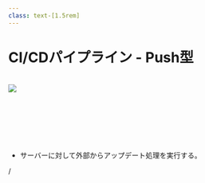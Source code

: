 ```yaml
---
class: text-[1.5rem]
---
```


# CI/CDパイプライン - Push型

<br />

<img src="/svg/cd_push.svg" />

<br />
<br />
<br />
<br />
<br />
<br />
<br />

- サーバーに対して<span class="text-red-500 text-3xl font-semibold mx-2">外部から</span>アップデート処理を実行する。

<div
  class="absolute bottom-[1rem] right-[1rem] text-[1rem]"
>
  <SlideCurrentNo /> / <SlidesTotal />
</div>